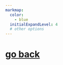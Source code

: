 ```yaml
---
markmap:
  color:
    - blue
  initialExpandLevel: 4
  # other options
---
```


# [go back](../index.html)
